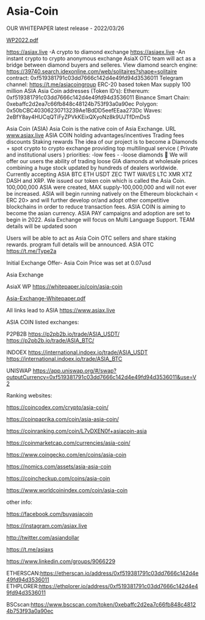 # Asia-Coin 
OUR WHITEPAPER
latest release - 2022/03/26

[WP2022.pdf](https://github.com/AsiaX1/Asia-Exchange/files/8354686/WP2022.pdf)


https://asiax.live -A crypto to diamond exchange 
https://asiaex.live -An instant crypto to crypto anonymous exchange
AsiaX OTC team will act as a bridge between diamond buyers and selleres.
View diamond search engine:
https://39740.search.idexonline.com/web/solitaires?shape=solitaire
contract:
0xf519381791c03dd7666c142d4e49fd94d3536011
Telegram channel: https://t.me/asiacoingroup 
ERC-20 based token
Max supply 100 million ASIA
Asia Coin addresses (Token ID‘s):
Ethereum:   0xf519381791c03dd7666c142d4e49fd94d3536011
Binance Smart Chain:   0xebaffc2d2ea7c66fb848c48124b753f93a0a90ec
Polygon:   0x50bCBC40306230713239Ae1BdDD5eefEEaa273Dc
Waves:   2eBfY8ay4HUCqQTiFyZPVkKEixQXyoNz8k9UJTfDmDsS

Asia Coin (ASIA)
Asia Coin is the native coin of Asia Exchange.
URL   www.asiax.live
ASIA COIN holding advantages/incentives 
Trading fees discounts
Staking rewards
The idea of our project is to become a Diamonds + spot crypto to crypto exchange providing top multilingual service 
( Private and institutional users )
priorities:
-low fees - 
-loose diamonds 💎 
We will offer our users the ability of trading loose GIA diamonds at wholesale prices combining a huge stock updated by hundreds of dealers worldwide.
Currently accepting ASIA BTC ETH USDT ZEC TWT WAVES LTC XMR XTZ DASH and XRP.
We issued our token coin which is called the Asia Coin.
100,000,000 ASIA were created, MAX supply-100,000,000 and will not ever be increased.
ASIA will begin running natively on the Ethereum blockchain < ERC 20> and will further develop or/and adopt other competitive blockchains in order to reduce transaction fees.
ASIA COIN is aiming to become the asian currency.
ASIA PAY campaigns and adoption are set to begin in 2022.
Asia Exchange will focus on Multi Language Support.
TEAM details will be updated soon

Users will be able to act as Asia Coin OTC sellers and share staking rewards.
program full details will be announced. 
ASIA OTC
https://t.me/Type2a

Initial Exchange Offer- Asia Coin
Price was set at 0.07usd

Asia Exchange

AsiaX
WP
https://whitepaper.io/coin/asia-coin

[Asia-Exchange-Whitepaper.pdf](https://github.com/AsiaX1/Asia-Exchange/files/6647520/Asia-Exchange-Whitepaper.pdf)



All links lead to ASIA
https://www.asiax.live


ASIA COIN listed exchanges:

P2PB2B     https://p2pb2b.io/trade/ASIA_USDT/
           https://p2pb2b.io/trade/ASIA_BTC/


INDOEX      https://international.indoex.io/trade/ASIA_USDT
            https://international.indoex.io/trade/ASIA_BTC

UNISWAP     https://app.uniswap.org/#/swap?outputCurrency=0xf519381791c03dd7666c142d4e49fd94d3536011&use=V2



Ranking websites:

https://coincodex.com/crypto/asia-coin/

https://coinpaprika.com/coin/asia-asia-coin/

https://coinranking.com/coin/L7vDXEN0f+asiacoin-asia

https://coinmarketcap.com/currencies/asia-coin/

https://www.coingecko.com/en/coins/asia-coin

https://nomics.com/assets/asia-asia-coin

https://coincheckup.com/coins/asia-coin

https://www.worldcoinindex.com/coin/asia-coin


other info:

https://facebook.com/buyasiacoin

https://instagram.com/asiax.live

http://twitter.com/asiandollar

https://t.me/asiaxs

https://www.linkedin.com/groups/9066229






ETHERSCAN:https://etherscan.io/address/0xf519381791c03dd7666c142d4e49fd94d3536011
ETHPLORER:https://ethplorer.io/address/0xf519381791c03dd7666c142d4e49fd94d3536011

BSCscan:https://www.bscscan.com/token/0xebaffc2d2ea7c66fb848c48124b753f93a0a90ec


